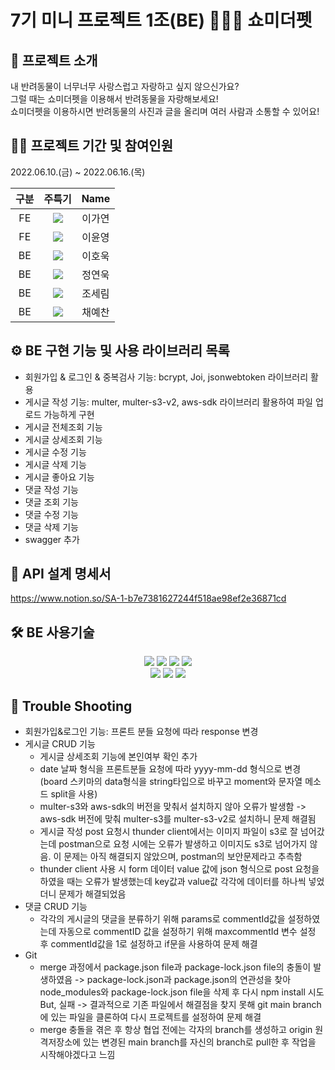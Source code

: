 # 7기 미니 프로젝트 1조(BE) 🐶🐱🐰 쇼미더펫

## 👏 프로젝트 소개
내 반려동물이 너무너무 사랑스럽고 자랑하고 싶지 않으신가요?</br>
그럴 때는 쇼미더펫을 이용해서 반려동물을 자랑해보세요!</br>
쇼미더펫을 이용하시면 반려동물의 사진과 글을 올리며 여러 사람과 소통할 수 있어요!

## 👨‍💻 프로젝트 기간 및 참여인원
2022.06.10.(금) ~ 2022.06.16.(목)</br>

|구분|주특기|Name|
|:---:|:---:|:---:|
|FE|<img src="https://img.shields.io/badge/react-61DAFB?style=for-the-badge&logo=react&logoColor=black">|이가연|
|FE|<img src="https://img.shields.io/badge/react-61DAFB?style=for-the-badge&logo=react&logoColor=black">|이윤영|
|BE|<img src="https://img.shields.io/badge/node.js-339933?style=for-the-badge&logo=Node.js&logoColor=white">|이호욱|
|BE|<img src="https://img.shields.io/badge/node.js-339933?style=for-the-badge&logo=Node.js&logoColor=white">|정연욱|
|BE|<img src="https://img.shields.io/badge/node.js-339933?style=for-the-badge&logo=Node.js&logoColor=white">|조세림|
|BE|<img src="https://img.shields.io/badge/node.js-339933?style=for-the-badge&logo=Node.js&logoColor=white">|채예찬|

## ⚙️ BE 구현 기능 및 사용 라이브러리 목록
- 회원가입 & 로그인 & 중복검사 기능: bcrypt, Joi, jsonwebtoken 라이브러리 활용
- 게시글 작성 기능: multer, multer-s3-v2, aws-sdk 라이브러리 활용하여 파일 업로드 가능하게 구현
- 게시글 전체조회 기능
- 게시글 상세조회 기능
- 게시글 수정 기능
- 게시글 삭제 기능
- 게시글 좋아요 기능
- 댓글 작성 기능
- 댓글 조회 기능
- 댓글 수정 기능
- 댓글 삭제 기능
- swagger 추가

## 📖 API 설계 명세서
https://www.notion.so/SA-1-b7e7381627244f518ae98ef2e36871cd

## 🛠 BE 사용기술
<div align=center>
<img src="https://img.shields.io/badge/javascript-F7DF1E?style=for-the-badge&logo=javascript&logoColor=black">
<img src="https://img.shields.io/badge/mongoDB-47A248?style=for-the-badge&logo=MongoDB&logoColor=white">
<img src="https://img.shields.io/badge/node.js-339933?style=for-the-badge&logo=Node.js&logoColor=white">
<img src="https://img.shields.io/badge/express-000000?style=for-the-badge&logo=express&logoColor=white">
</div>

<div align=center>
<img src="https://img.shields.io/badge/amazonaws-232F3E?style=for-the-badge&logo=amazonaws&logoColor=white"> 
<img src="https://img.shields.io/badge/github-181717?style=for-the-badge&logo=github&logoColor=white">
<img src="https://img.shields.io/badge/git-F05032?style=for-the-badge&logo=git&logoColor=white">
</div>

## 🤯 Trouble Shooting
- 회원가입&로그인 기능: 프론트 분들 요청에 따라 response 변경
- 게시글 CRUD 기능
  - 게시글 상세조회 기능에 본인여부 확인 추가
  - date 날짜 형식을 프론트분들 요청에 따라 yyyy-mm-dd 형식으로 변경</br>
   (board 스키마의 data형식을 string타입으로 바꾸고 moment와 문자열 메소드 split을 사용)
  - multer-s3와 aws-sdk의 버전을 맞춰서 설치하지 않아 오류가 발생함 -> aws-sdk 버전에 맞춰 multer-s3를 multer-s3-v2로 설치하니 문제 해결됨
  - 게시글 작성 post 요청시 thunder client에서는 이미지 파일이 s3로 잘 넘어갔는데 postman으로 요청 시에는 오류가 발생하고 이미지도 s3로 넘어가지 않음. 이 문제는 아직 해결되지 않았으며, postman의 보안문제라고 추측함
  - thunder client 사용 시 form 데이터 value 값에 json 형식으로 post 요청을 하였을 때는 오류가 발생했는데 key값과 value값 각각에 데이터를 하나씩 넣었더니 문제가 해결되었음
- 댓글 CRUD 기능
  - 각각의 게시글의 댓글을 분류하기 위해 params로 commentId값을 설정하였는데 자동으로 commentID 값을 설정하기 위해 maxcommentId 변수 설정 후 commentId값을 1로 설정하고 if문을 사용하여 문제 해결
- Git
  - merge 과정에서 package.json file과 package-lock.json file의 충돌이 발생하였음 -> package-lock.json과 package.json의 연관성을 찾아 node_modules와 package-lock.json file을 삭제 후 다시 npm install 시도 But, 실패 -> 결과적으로 기존 파일에서 해결점을 찾지 못해 git main branch에 있는 파일을 클론하여 다시 프로젝트를 설정하여 문제 해결
  - merge 충돌을 겪은 후 항상 협업 전에는 각자의 branch를 생성하고 origin 원격저장소에 있는 변경된 main branch를 자신의 branch로 pull한 후 작업을 시작해야겠다고 느낌

